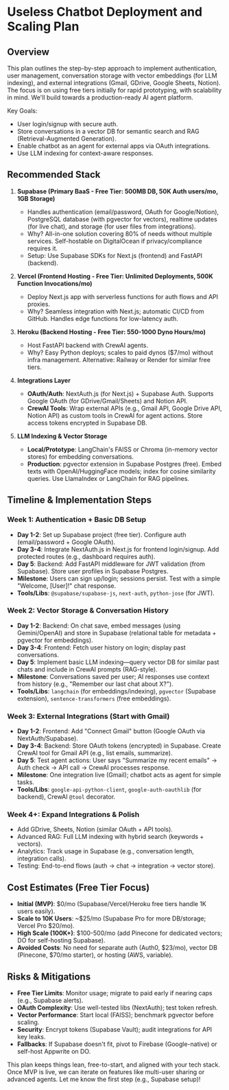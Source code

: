 # Useless Chatbot Deployment and Scaling Plan

## Overview
This plan outlines the step-by-step approach to implement authentication, user management, conversation storage with vector embeddings (for LLM indexing), and external integrations (Gmail, GDrive, Google Sheets, Notion). The focus is on using free tiers initially for rapid prototyping, with scalability in mind. We'll build towards a production-ready AI agent platform.

Key Goals:
- User login/signup with secure auth.
- Store conversations in a vector DB for semantic search and RAG (Retrieval-Augmented Generation).
- Enable chatbot as an agent for external apps via OAuth integrations.
- Use LLM indexing for context-aware responses.

## Recommended Stack
1. **Supabase (Primary BaaS - Free Tier: 500MB DB, 50K Auth users/mo, 1GB Storage)**  
   - Handles authentication (email/password, OAuth for Google/Notion), PostgreSQL database (with pgvector for vectors), realtime updates (for live chat), and storage (for user files from integrations).  
   - Why? All-in-one solution covering 80% of needs without multiple services. Self-hostable on DigitalOcean if privacy/compliance requires it.  
   - Setup: Use Supabase SDKs for Next.js (frontend) and FastAPI (backend).

2. **Vercel (Frontend Hosting - Free Tier: Unlimited Deployments, 500K Function Invocations/mo)**  
   - Deploy Next.js app with serverless functions for auth flows and API proxies.  
   - Why? Seamless integration with Next.js; automatic CI/CD from GitHub. Handles edge functions for low-latency auth.

3. **Heroku (Backend Hosting - Free Tier: 550-1000 Dyno Hours/mo)**  
   - Host FastAPI backend with CrewAI agents.  
   - Why? Easy Python deploys; scales to paid dynos ($7/mo) without infra management. Alternative: Railway or Render for similar free tiers.

4. **Integrations Layer**  
   - **OAuth/Auth**: NextAuth.js (for Next.js) + Supabase Auth. Supports Google OAuth (for GDrive/Gmail/Sheets) and Notion API.  
   - **CrewAI Tools**: Wrap external APIs (e.g., Gmail API, Google Drive API, Notion API) as custom tools in CrewAI for agent actions. Store access tokens encrypted in Supabase DB.

5. **LLM Indexing & Vector Storage**  
   - **Local/Prototype**: LangChain's FAISS or Chroma (in-memory vector stores) for embedding conversations.  
   - **Production**: pgvector extension in Supabase Postgres (free). Embed texts with OpenAI/HuggingFace models; index for cosine similarity queries. Use LlamaIndex or LangChain for RAG pipelines.

## Timeline & Implementation Steps
### Week 1: Authentication + Basic DB Setup
- **Day 1-2**: Set up Supabase project (free tier). Configure auth (email/password + Google OAuth).
- **Day 3-4**: Integrate NextAuth.js in Next.js for frontend login/signup. Add protected routes (e.g., dashboard requires auth).
- **Day 5**: Backend: Add FastAPI middleware for JWT validation (from Supabase). Store user profiles in Supabase Postgres.
- **Milestone**: Users can sign up/login; sessions persist. Test with a simple "Welcome, [User]!" chat response.
- **Tools/Libs**: `@supabase/supabase-js`, `next-auth`, `python-jose` (for JWT).

### Week 2: Vector Storage & Conversation History
- **Day 1-2**: Backend: On chat save, embed messages (using Gemini/OpenAI) and store in Supabase (relational table for metadata + pgvector for embeddings).
- **Day 3-4**: Frontend: Fetch user history on login; display past conversations.
- **Day 5**: Implement basic LLM indexing—query vector DB for similar past chats and include in CrewAI prompts (RAG-style).
- **Milestone**: Conversations saved per user; AI responses use context from history (e.g., "Remember our last chat about X?").
- **Tools/Libs**: `langchain` (for embeddings/indexing), `pgvector` (Supabase extension), `sentence-transformers` (free embeddings).

### Week 3: External Integrations (Start with Gmail)
- **Day 1-2**: Frontend: Add "Connect Gmail" button (Google OAuth via NextAuth/Supabase).
- **Day 3-4**: Backend: Store OAuth tokens (encrypted) in Supabase. Create CrewAI tool for Gmail API (e.g., list emails, summarize).
- **Day 5**: Test agent actions: User says "Summarize my recent emails" → Auth check → API call → CrewAI processes response.
- **Milestone**: One integration live (Gmail); chatbot acts as agent for simple tasks.
- **Tools/Libs**: `google-api-python-client`, `google-auth-oauthlib` (for backend), CrewAI `@tool` decorator.

### Week 4+: Expand Integrations & Polish
- Add GDrive, Sheets, Notion (similar OAuth + API tools).
- Advanced RAG: Full LLM indexing with hybrid search (keywords + vectors).
- Analytics: Track usage in Supabase (e.g., conversation length, integration calls).
- Testing: End-to-end flows (auth → chat → integration → vector store).

## Cost Estimates (Free Tier Focus)
- **Initial (MVP)**: $0/mo (Supabase/Vercel/Heroku free tiers handle 1K users easily).
- **Scale to 10K Users**: ~$25/mo (Supabase Pro for more DB/storage; Vercel Pro $20/mo).
- **High Scale (100K+)**: $100-500/mo (add Pinecone for dedicated vectors; DO for self-hosting Supabase).
- **Avoided Costs**: No need for separate auth (Auth0, $23/mo), vector DB (Pinecone, $70/mo starter), or hosting (AWS, variable).

## Risks & Mitigations
- **Free Tier Limits**: Monitor usage; migrate to paid early if nearing caps (e.g., Supabase alerts).
- **OAuth Complexity**: Use well-tested libs (NextAuth); test token refresh.
- **Vector Performance**: Start local (FAISS); benchmark pgvector before scaling.
- **Security**: Encrypt tokens (Supabase Vault); audit integrations for API key leaks.
- **Fallbacks**: If Supabase doesn't fit, pivot to Firebase (Google-native) or self-host Appwrite on DO.

This plan keeps things lean, free-to-start, and aligned with your tech stack. Once MVP is live, we can iterate on features like multi-user sharing or advanced agents. Let me know the first step (e.g., Supabase setup)!